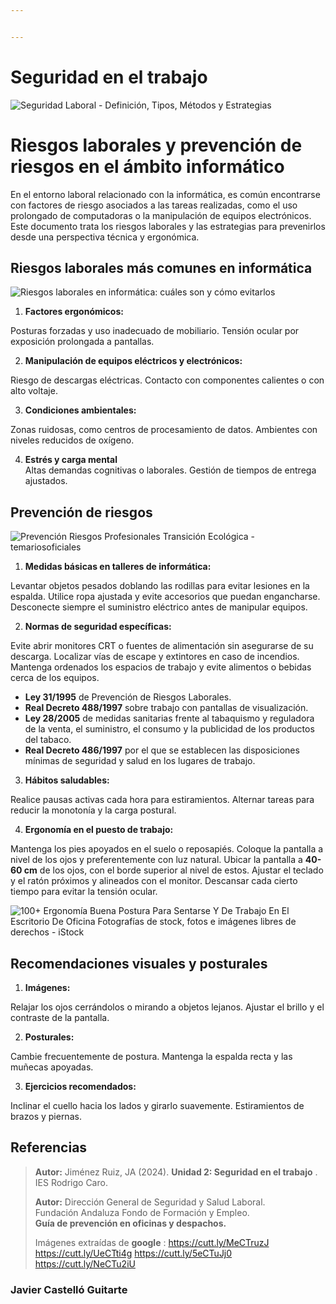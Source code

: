 ```yaml
---


---
```


<h1 id="seguridad-en-el-trabajo">Seguridad en el trabajo</h1>
<p><img src="https://prevencontrol.com/wp-content/uploads/2023/10/seguridad-laboral.jpg" alt="Seguridad Laboral - Definición, Tipos, Métodos y Estrategias"></p>
<h1 id="riesgos-laborales-y-prevención-de-riesgos-en-el-ámbito-informático">Riesgos laborales y prevención de riesgos en el ámbito informático</h1>
<p>En el entorno laboral relacionado con la informática, es común encontrarse con factores de riesgo asociados a las tareas realizadas, como el uso prolongado de computadoras o la manipulación de equipos electrónicos. Este documento trata los riesgos laborales y las estrategias para prevenirlos desde una perspectiva técnica y ergonómica.</p>
<h2 id="riesgos-laborales-más-comunes-en-informática">Riesgos laborales más comunes en informática</h2>
<p><img src="https://mexico.unir.net/wp-content/uploads/sites/6/2022/11/los-empresarios-que-se-sobresentan-en-la-oficina-la-persona-agotada-y-cansada-que-trabaja.jpg_s1024x1024wisk20cbV9TV0KygToPPjLzvAL7dbfnvDoleQMsxUxOUVlFVlM.jpg" alt="Riesgos laborales en informática: cuáles son y cómo evitarlos"></p>
<ol>
<li><strong>Factores ergonómicos:</strong></li>
</ol>
<p>Posturas forzadas y uso inadecuado de mobiliario. Tensión ocular por exposición prolongada a pantallas.</p>
<ol start="2">
<li><strong>Manipulación de equipos eléctricos y electrónicos:</strong></li>
</ol>
<p>Riesgo de descargas eléctricas. Contacto con componentes calientes o con alto voltaje.</p>
<ol start="3">
<li><strong>Condiciones ambientales:</strong></li>
</ol>
<p>Zonas ruidosas, como centros de procesamiento de datos. Ambientes con niveles reducidos de oxígeno.</p>
<ol start="4">
<li><strong>Estrés y carga mental</strong><br>
Altas demandas cognitivas o laborales. Gestión de tiempos de entrega ajustados.</li>
</ol>
<h2 id="prevención-de-riesgos">Prevención de riesgos</h2>
<p><img src="https://temariosoficiales.com/wp-content/uploads/2024/09/icono_PRL.png" alt="Prevención Riesgos Profesionales Transición Ecológica - temariosoficiales"></p>
<ol>
<li><strong>Medidas básicas en talleres de informática:</strong></li>
</ol>
<p>Levantar objetos pesados ​​​​doblando las rodillas para evitar lesiones en la espalda. Utilice ropa ajustada y evite accesorios que puedan engancharse. Desconecte siempre el suministro eléctrico antes de manipular equipos.</p>
<ol start="2">
<li><strong>Normas de seguridad específicas:</strong></li>
</ol>
<p>Evite abrir monitores CRT o fuentes de alimentación sin asegurarse de su descarga. Localizar vías de escape y extintores en caso de incendios. Mantenga ordenados los espacios de trabajo y evite alimentos o bebidas cerca de los equipos.</p>
<ul>
<li><strong>Ley 31/1995</strong> de Prevención de Riesgos Laborales.</li>
<li><strong>Real Decreto 488/1997</strong> sobre trabajo con pantallas de visualización.</li>
<li><strong>Ley 28/2005</strong> de medidas sanitarias frente al tabaquismo y reguladora de la venta, el suministro, el consumo y la publicidad de los productos del tabaco.</li>
<li><strong>Real Decreto 486/1997</strong> por el que se establecen las disposiciones mínimas de seguridad y salud en los lugares de trabajo.</li>
</ul>
<ol start="3">
<li><strong>Hábitos saludables:</strong></li>
</ol>
<p>Realice pausas activas cada hora para estiramientos. Alternar tareas para reducir la monotonía y la carga postural.</p>
<ol start="4">
<li><strong>Ergonomía en el puesto de trabajo:</strong></li>
</ol>
<p>Mantenga los pies apoyados en el suelo o reposapiés. Coloque la pantalla a nivel de los ojos y preferentemente con luz natural. Ubicar la pantalla a <strong>40-60 cm</strong> de los ojos, con el borde superior al nivel de estos. Ajustar el teclado y el ratón próximos y alineados con el monitor. Descansar cada cierto tiempo para evitar la tensión ocular.</p>
<p><img src="https://media.istockphoto.com/id/1066495004/es/vector/ergonom%C3%ADa-postura-sentada-correctas-e-incorrectas-al-usar-una-computadora.jpg?s=612x612&amp;w=0&amp;k=20&amp;c=vqvZnztxZnTc-6ZALUjthkz8IchXO4y4sh_Vq4MBuHk=" alt="100+ Ergonomía Buena Postura Para Sentarse Y De Trabajo En El Escritorio De  Oficina Fotografías de stock, fotos e imágenes libres de derechos - iStock"></p>
<h2 id="recomendaciones-visuales-y-posturales">Recomendaciones visuales y posturales</h2>
<ol>
<li><strong>Imágenes:</strong></li>
</ol>
<p>Relajar los ojos cerrándolos o mirando a objetos lejanos. Ajustar el brillo y el contraste de la pantalla.</p>
<ol start="2">
<li><strong>Posturales:</strong></li>
</ol>
<p>Cambie frecuentemente de postura. Mantenga la espalda recta y las muñecas apoyadas.</p>
<ol start="3">
<li><strong>Ejercicios recomendados:</strong></li>
</ol>
<p>Inclinar el cuello hacia los lados y girarlo suavemente. Estiramientos de brazos y piernas.</p>
<h2 id="referencias">Referencias</h2>
<blockquote>
<p><strong>Autor:</strong> Jiménez Ruiz, JA (2024). <strong>Unidad 2: Seguridad en el trabajo</strong> . IES Rodrigo Caro.</p>
<p><strong>Autor:</strong> Dirección General de Seguridad y Salud Laboral.<br>
Fundación Andaluza Fondo de Formación y Empleo.<br>
<strong>Guía de prevención en oficinas y despachos.</strong></p>
<p>Imágenes extraídas de <strong>google</strong> :  <a href="https://cutt.ly/MeCTruzJ">https://cutt.ly/MeCTruzJ</a>  <a href="https://cutt.ly/UeCTti4g">https://cutt.ly/UeCTti4g</a> <a href="https://cutt.ly/5eCTuJj0">https://cutt.ly/5eCTuJj0</a><br>
<a href="https://cutt.ly/NeCTu2iU">https://cutt.ly/NeCTu2iU</a></p>
</blockquote>
<h3 id="javier-castelló-guitarte">Javier Castelló Guitarte</h3>

